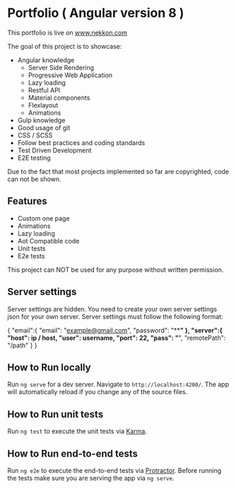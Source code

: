 # Portfolio ( Angular version 8 )

This portfolio is live on www.nekkon.com

The goal of this project is to showcase:
* Angular knowledge
    * Server Side Rendering
    * Progressive Web Application
    * Lazy loading
    * Restful API
    * Material components
    * Flexlayout
    * Animations
* Gulp knowledge
* Good usage of git
* CSS / SCSS
* Follow best practices and coding standards
* Test Driven Development
* E2E testing

Due to the fact that most projects implemented so far are copyrighted, code can not be shown.

## Features

* Custom one page
* Animations
* Lazy loading
* Aot Compatible code
* Unit tests
* E2e tests

This project can NOT be used for any purpose without written permission.

## Server settings

Server settings are hidden. You need to create your own server settings json for your own server. Server settings must follow the following format:

{
    "email":{
        "email": "example@gmail.com",
        "password": "********"
    },
    "server":{
        "host": ip / host,
        "user": username,
        "port": 22,
        "pass": "******",
        "remotePath": "/path"
    }
}

## How to Run locally
Run `ng serve` for a dev server. Navigate to `http://localhost:4200/`. The app will automatically reload if you change any of the source files.

## How to Run unit tests

Run `ng test` to execute the unit tests via [Karma](https://karma-runner.github.io).

## How to Run end-to-end tests

Run `ng e2e` to execute the end-to-end tests via [Protractor](http://www.protractortest.org/).
Before running the tests make sure you are serving the app via `ng serve`.
